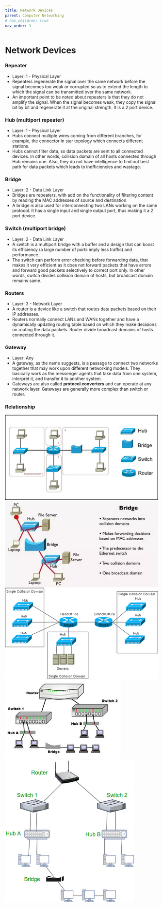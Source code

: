 ```yaml
---
title: Network Devices
parent: Computer Networking
# has_children: true
nav_order: 1
---
```


# Network Devices

### Repeater
- Layer: 1 - Physical Layer
- Repeaters regenerate the signal over the same network before the signal becomes too weak or corrupted so as to extend the length to which the signal can be transmitted over the same network.
- An important point to be noted about repeaters is that they do not amplify the signal. When the signal becomes weak, they copy the signal bit by bit and regenerate it at the original strength. It is a 2 port device. 

### Hub (multiport repeater)
- Layer: 1 - Physical Layer
- Hubs connect multiple wires coming from different branches, for example, the connector in star topology which connects different stations.
- Hubs cannot filter data, so data packets are sent to all connected devices.  In other words, collision domain of all hosts connected through Hub remains one.  Also, they do not have intelligence to find out best path for data packets which leads to inefficiencies and wastage.

### Bridge
- Layer: 2 - Data Link Layer
- Bridges are repeaters, with add on the functionality of filtering content by reading the MAC addresses of source and destination. 
- A bridge is also used for interconnecting two LANs working on the same protocol. It has a single input and single output port, thus making it a 2 port device.
  
### Switch (multiport bridge)
- Layer: 2 - Data Link Layer
- A switch is a multiport bridge with a buffer and a design that can boost its efficiency (a large number of ports imply less traffic) and performance. 
- The switch can perform error checking before forwarding data, that makes it very efficient as it does not forward packets that have errors and forward good packets selectively to correct port only.  In other words, switch divides collision domain of hosts, but broadcast domain remains same. 

### Routers
- Layer: 3 - Network Layer
- A router is a device like a switch that routes data packets based on their IP addresses. 
- Routers normally connect LANs and WANs together and have a dynamically updating routing table based on which they make decisions on routing the data packets. Router divide broadcast domains of hosts connected through it.

### Gateway
- Layer: Any
- A gateway, as the name suggests, is a passage to connect two networks together that may work upon different networking models. They basically work as the messenger agents that take data from one system, interpret it, and transfer it to another system. 
- Gateways are also called **protocol converters** and can operate at any network layer. Gateways are generally more complex than switch or router.

### Relationship

![](assets/networkdevices1.jpg)
![](assets/networkdevices2.png)
![](assets/networkdevices3.png)
![](assets/networkdevices4.jpg)
![](assets/networkdevices5.jpg)